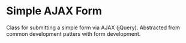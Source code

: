 # Simple AJAX Form
Class for submitting a simple form via AJAX (jQuery). Abstracted from common development patters with form development.

